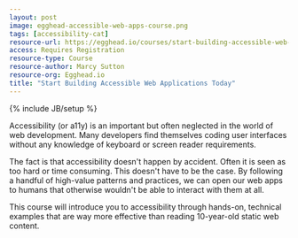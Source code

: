 ```yaml
---
layout: post
image: egghead-accessible-web-apps-course.png
tags: [accessibility-cat]
resource-url: https://egghead.io/courses/start-building-accessible-web-applications-today
access: Requires Registration
resource-type: Course
resource-author: Marcy Sutton
resource-org: Egghead.io
title: "Start Building Accessible Web Applications Today"
---
```

{% include JB/setup %}

Accessibility (or a11y) is an important but often neglected in the world of web development. Many developers find themselves coding user interfaces without any knowledge of keyboard or screen reader requirements.

The fact is that accessibility doesn't happen by accident. Often it is seen as too hard or time consuming. This doesn't have to be the case. By following a handful of high-value patterns and practices, we can open our web apps to humans that otherwise wouldn't be able to interact with them at all.

This course will introduce you to accessibility through hands-on, technical examples that are way more effective than reading 10-year-old static web content.
